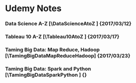 # Udemy Notes

### Data Science A-Z                       [\DataScienceAtoZ             ] {2017/03/12}
### Tableau 10 A-Z                         [\Tableau10AtoZ               ] {2017/03/17}
### Taming Big Data: Map Reduce, Hadoop    [\TamingBigDataMapReduceHadoop] {2017/03/23}
### Taming Big Data: Spark and Python      [\TamingBigDataSparkPython    ] {}
